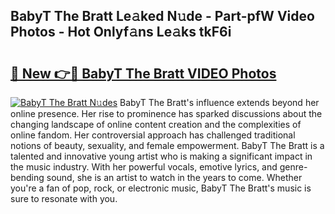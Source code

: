 ## BabyT The Bratt Le𝚊ked N𝚞de - Part-pfW Video Photos - Hot Onlyf𝚊ns Le𝚊ks tkF6i

# <h2><a href="http://ac39202.deff.icu/?id=BabyT+The+Bratt">🔗 New 👉🔴 BabyT The Bratt VIDEO Photos</a></h2>

[![BabyT The Bratt N𝚞des](https://i.imgur.com/rIISA9y.gif)](http://ac39202.deff.icu/?id=BabyT+The+Bratt)
BabyT The Bratt's influence extends beyond her online presence. Her rise to prominence has sparked discussions about the changing landscape of online content creation and the complexities of online fandom. Her controversial approach has challenged traditional notions of beauty, sexuality, and female empowerment. BabyT The Bratt is a talented and innovative young artist who is making a significant impact in the music industry. With her powerful vocals, emotive lyrics, and genre-bending sound, she is an artist to watch in the years to come. Whether you're a fan of pop, rock, or electronic music, BabyT The Bratt's music is sure to resonate with you.
